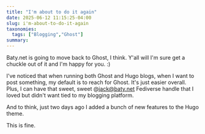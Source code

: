```yaml
---
title: "I'm about to do it again"
date: 2025-06-12 11:15:25-04:00
slug: i'm-about-to-do-it-again
taxonomies:
  tags: ["Blogging","Ghost"]
summary: 
---
```


Baty.net is going to move back to Ghost, I think. Y'all will I'm sure get a chuckle out of it and I'm happy for you. :)

I've noticed that when running both Ghost and Hugo blogs, when I want to post something, my default is to reach for Ghost. It's just easier overall. Plus, I can have that sweet, sweet @jack@baty.net Fediverse handle that I loved but didn't want tied to my blogging platform.

And to think, just two days ago I added a bunch of new features to the Hugo theme.

This is fine.

